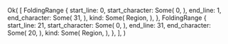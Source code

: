 Ok(
    [
        FoldingRange {
            start_line: 0,
            start_character: Some(
                0,
            ),
            end_line: 1,
            end_character: Some(
                31,
            ),
            kind: Some(
                Region,
            ),
        },
        FoldingRange {
            start_line: 21,
            start_character: Some(
                0,
            ),
            end_line: 31,
            end_character: Some(
                20,
            ),
            kind: Some(
                Region,
            ),
        },
    ],
)